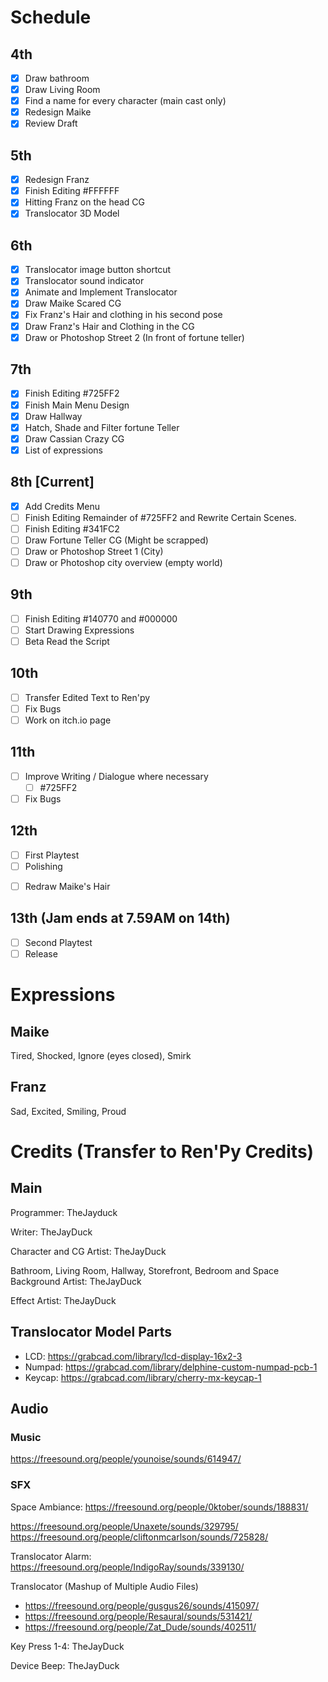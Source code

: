 # Schedule

## 4th

- [x] Draw bathroom
- [x] Draw Living Room
- [x] Find a name for every character (main cast only)
- [x] Redesign Maike
- [x] Review Draft

## 5th

- [x] Redesign Franz
- [x] Finish Editing #FFFFFF
- [x] Hitting Franz on the head CG
- [x] Translocator 3D Model

## 6th

- [x] Translocator image button shortcut
- [x] Translocator sound indicator
- [x] Animate and Implement Translocator
- [x] Draw Maike Scared CG
- [x] Fix Franz's Hair and clothing in his second pose
- [x] Draw Franz's Hair and Clothing in the CG
- [x] Draw or Photoshop Street 2 (In front of fortune teller)

## 7th

- [x] Finish Editing #725FF2
- [x] Finish Main Menu Design
- [x] Draw Hallway
- [x] Hatch, Shade and Filter fortune Teller
- [x] Draw Cassian Crazy CG
- [x] List of expressions

## 8th [Current]

- [x] Add Credits Menu
- [ ] Finish Editing Remainder of #725FF2 and Rewrite Certain Scenes.
- [ ] Finish Editing #341FC2
- [ ] Draw Fortune Teller CG (Might be scrapped)
- [ ] Draw or Photoshop Street 1 (City)
- [ ] Draw or Photoshop city overview (empty world)

## 9th

- [ ] Finish Editing #140770 and #000000
- [ ] Start Drawing Expressions
- [ ] Beta Read the Script

## 10th

- [ ] Transfer Edited Text to Ren'py
- [ ] Fix Bugs
- [ ] Work on itch.io page

## 11th

- [ ] Improve Writing / Dialogue where necessary
  - [ ] #725FF2
- [ ] Fix Bugs

## 12th

- [ ] First Playtest
- [ ] Polishing
<!--? Possible Extras! -->
- [ ] Redraw Maike's Hair

## 13th (Jam ends at 7.59AM on 14th)

- [ ] Second Playtest
- [ ] Release

# Expressions

## Maike

Tired, Shocked, Ignore (eyes closed), Smirk

## Franz

Sad, Excited, Smiling, Proud

# Credits (Transfer to Ren'Py Credits)

## Main

Programmer: TheJayduck

Writer: TheJayDuck

Character and CG Artist: TheJayDuck

Bathroom, Living Room, Hallway, Storefront, Bedroom and Space Background Artist: TheJayDuck

Effect Artist: TheJayDuck

## Translocator Model Parts

- LCD: https://grabcad.com/library/lcd-display-16x2-3
- Numpad: https://grabcad.com/library/delphine-custom-numpad-pcb-1
- Keycap: https://grabcad.com/library/cherry-mx-keycap-1

## Audio

### Music

https://freesound.org/people/younoise/sounds/614947/

### SFX

Space Ambiance: https://freesound.org/people/0ktober/sounds/188831/

https://freesound.org/people/Unaxete/sounds/329795/
https://freesound.org/people/cliftonmcarlson/sounds/725828/

Translocator Alarm: https://freesound.org/people/IndigoRay/sounds/339130/

Translocator (Mashup of Multiple Audio Files)

- https://freesound.org/people/gusgus26/sounds/415097/
- https://freesound.org/people/Resaural/sounds/531421/
- https://freesound.org/people/Zat_Dude/sounds/402511/

Key Press 1-4: TheJayDuck

Device Beep: TheJayDuck
